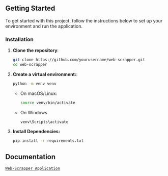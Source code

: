 ## Getting Started

To get started with this project, follow the instructions below to set up your environment and run the application.

### Installation

1. **Clone the repository**:
   ```bash
   git clone https://github.com/yourusername/web-scrapper.git
   cd web-scrapper
2. **Create a virtual environment:**:
   ```bash
   python -m venv venv
   ```
    -  On macOS/Linux:
       ```bash
       source venv/bin/activate
       
    + On Windows
      ```bash
      venv\Scripts\activate
3. **Install Dependencies:**
   ```bash
   pip install -r requirements.txt

## Documentation

[`Web-Scrapper Application`](https://www.notion.so/WebScrapping-10af6fef3263802a9c76f2e3f68b0912?pvs=4)
